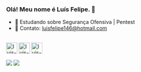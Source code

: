 ### Olá! Meu nome é Luís Felipe. 👋

- 🌱 Estudando sobre Segurança Ofensiva | Pentest
- 📩 Contato: luisfelipe146@hotmail.com

<div style="display: inline"><br>
  <img align="center" alt="luis-shell" height="30" width="30" src="https://cdn.jsdelivr.net/gh/devicons/devicon/icons/bash/bash-original.svg">
  <img align="center" alt="luis-python" height="30" width="30" src="https://cdn.jsdelivr.net/gh/devicons/devicon/icons/python/python-original.svg">
  <img align="center" alt="luis-linux" height="30" width="30" src="https://cdn.jsdelivr.net/gh/devicons/devicon/icons/linux/linux-original.svg">
</div>
<br><br>
<div>
 <a href="https://www.linkedin.com/in/luis146/" target="_blank"><img src="https://img.shields.io/badge/LinkedIn-0077B5?style=for-the-badge&logo=linkedin&logoColor=white" target="_blank"></a>
 <a href="https://twitter.com/luisfelipe146_" target="_blank"><img src="https://img.shields.io/badge/Twitter-1DA1F2?style=for-the-badge&logo=twitter&logoColor=white" target="_blank"></a> 
</div><br>
